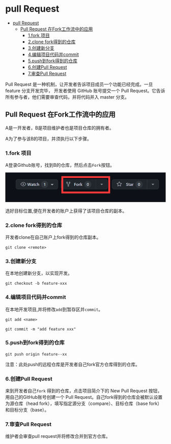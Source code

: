 <!--
 * @Author: luxun59 luxun59@126.com
 * @Date: 2022-11-27 22:03:12
 * @LastEditors: luxun59 luxun59@126.com
 * @LastEditTime: 2022-11-27 22:29:28
 * @FilePath: \driverc:\Users\14913\Desktop\c2000\http\pullRequest.md
 * @Description: 
 * 
 * Copyright (c) 2022 by luxun59 luxun59@126.com, All Rights Reserved. 
-->
# pull Request

- [pull Request](#pull-request)
  - [Pull Request 在Fork工作流中的应用](#pull-request-在fork工作流中的应用)
    - [1.fork 项目](#1fork-项目)
    - [2.clone fork得到的仓库](#2clone-fork得到的仓库)
    - [3.创建新分支](#3创建新分支)
    - [4.编辑项目代码并commit](#4编辑项目代码并commit)
    - [5.push到fork得到的仓库](#5push到fork得到的仓库)
    - [6.创建Pull Request](#6创建pull-request)
    - [7.审查Pull Request](#7审查pull-request)

Pull Request 是一种机制，让开发者告诉项目成员一个功能已经完成。一旦 feature 分支开发完毕，
开发者使用 GitHub 账号提交一个 Pull Request。它告诉所有参与者，他们需要审查代码，并将代码并入 master 分支。


## Pull Request 在Fork工作流中的应用

A是一开发者，B是项目维护者也是项目仓库的拥有者。

A为了参与该B的项目，并须执行以下步骤。

### 1.fork 项目

A登录Github账号，找到B的仓库，然后点击``Fork``按钮。

![fork](picture/fork.png)


选好目标位置,便在开发者的账户上获得了该项目仓库的副本。

### 2.clone fork得到的仓库
开发者clone在自己账户上fork得到的仓库副本。

```
git clone <remote>
```

### 3.创建新分支

在本地创建新分支，以实现开发。

```
git checkout -b feature-xxx
```

### 4.编辑项目代码并commit

在本地开发项目,并将修改``add``到暂存区并``commit``。

```
git add <name>
```

```
git commit -m "add feature xxx"
```


### 5.push到fork得到的仓库

```
git push origin feature--xx
```
注意：此处push的远程仓库是开发者自己fork官方仓库得到的仓库。

### 6.创建Pull Request


来到开发者自己``fork`` 得到的仓库，点击项目简介下的 New Pull Request 按钮，用自己的GitHub账号创建一个 Pull Request。自己fork得到的仓库会被默认设置为源仓库（head fork），填写指定源分支（compare）、目标仓库（base fork）和目标分支（base）。


### 7.审查Pull Request

维护者会审查pull request并将修改合并到官方仓库。

